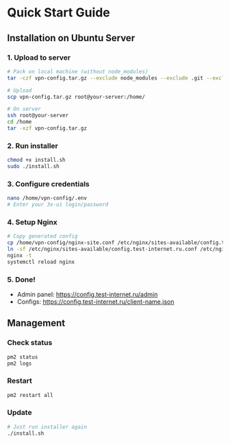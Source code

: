 # Quick Start Guide

## Installation on Ubuntu Server

### 1. Upload to server
```bash
# Pack on local machine (without node_modules)
tar -czf vpn-config.tar.gz --exclude node_modules --exclude .git --exclude configs/* .

# Upload
scp vpn-config.tar.gz root@your-server:/home/

# On server
ssh root@your-server
cd /home
tar -xzf vpn-config.tar.gz
```

### 2. Run installer
```bash
chmod +x install.sh
sudo ./install.sh
```

### 3. Configure credentials
```bash
nano /home/vpn-config/.env
# Enter your 3x-ui login/password
```

### 4. Setup Nginx
```bash
# Copy generated config
cp /home/vpn-config/nginx-site.conf /etc/nginx/sites-available/config.test-internet.ru.conf
ln -sf /etc/nginx/sites-available/config.test-internet.ru.conf /etc/nginx/sites-enabled/
nginx -t
systemctl reload nginx
```

### 5. Done!
- Admin panel: https://config.test-internet.ru/admin
- Configs: https://config.test-internet.ru/client-name.json

## Management

### Check status
```bash
pm2 status
pm2 logs
```

### Restart
```bash
pm2 restart all
```

### Update
```bash
# Just run installer again
./install.sh
```